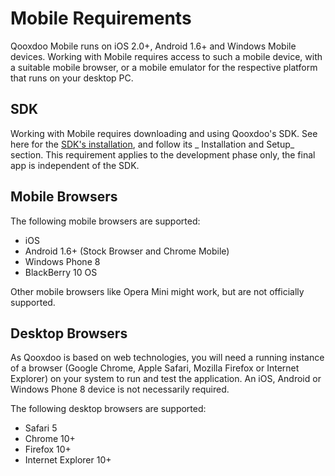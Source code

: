 # Mobile Requirements

Qooxdoo Mobile runs on iOS 2.0+, Android 1.6+ and Windows Mobile
devices. Working with Mobile requires access to such a mobile device,
with a suitable mobile browser, or a mobile emulator for the
respective platform that runs on your desktop PC.

## SDK

Working with Mobile requires downloading and using Qooxdoo's SDK. See
here for the [SDK's installation](../README.md), and follow its _
Installation and Setup_ section. This requirement applies to the
development phase only, the final app is independent of the SDK.

## Mobile Browsers

The following mobile browsers are supported:

-   iOS
-   Android 1.6+ (Stock Browser and Chrome Mobile)
-   Windows Phone 8
-   BlackBerry 10 OS

Other mobile browsers like Opera Mini might work, but are not
officially supported.

## Desktop Browsers

As Qooxdoo is based on web technologies, you will need a running
instance of a browser (Google Chrome, Apple Safari, Mozilla Firefox or
Internet Explorer) on your system to run and test the application. An
iOS, Android or Windows Phone 8 device is not necessarily required.

The following desktop browsers are supported:

-   Safari 5
-   Chrome 10+
-   Firefox 10+ 
-   Internet Explorer 10+
